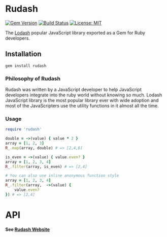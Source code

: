 # Rudash

[![Gem Version](https://badge.fury.io/rb/rudash.svg)](https://badge.fury.io/rb/rudash)
[![Build Status](https://travis-ci.com/Attrash-Islam/rudash.svg?branch=master)](https://travis-ci.com/Attrash-Islam/rudash)
[![License: MIT](https://img.shields.io/badge/License-MIT-yellow.svg)](https://opensource.org/licenses/MIT)


The <a href="https://lodash.com">Lodash</a> popular JavaScript library exported as a Gem for Ruby developers.

## Installation
```
gem install rudash
```

### Philosophy of Rudash
Rudash was written by a JavaScript developer to help JavaScript developers integrate into the ruby world without knowing so much. Lodash JavaScript library is the most popular library ever with wide adoption and most of the JavaScripters use the utility functions in it almost all the time.

### Usage
```ruby
require 'rudash'

double = ->(value) { value * 2 }
array = [1, 2, 3]
R_.map(array, double) # => [2,4,6]

is_even = ->(value) { value.even? }
array = [1, 2, 3, 4]
R_.filter(array, is_even) # => [2,4]

# You can also use inline anonymous function style
array = [1, 2, 3, 4]
R_.filter(array,  ->(value) {
    value.even?
}) # => [2,4]
```

# API
#### See <a href="https://rudash.netlify.com/">Rudash Website</a>
